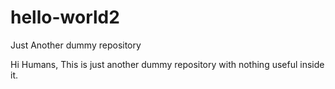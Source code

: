 hello-world2
============

Just Another dummy repository


Hi Humans,
This is just another dummy repository with nothing useful inside it.

